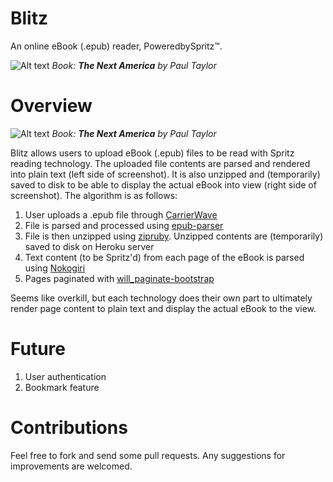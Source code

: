 Blitz
=====

An online eBook (.epub) reader, PoweredbySpritz™.

![Alt text](http://read-blitz.herokuapp.com/assets/screenshot1-ee0466f2fbda80144381a8bb6a32065f.jpg)
*Book: **The Next America** by Paul Taylor*

# Overview

![Alt text](http://read-blitz.herokuapp.com/assets/screenshot2-a98c8e607027032b1b814dfa526647be.jpg)
*Book: **The Next America** by Paul Taylor*

Blitz allows users to upload eBook (.epub) files to be read with Spritz reading technology. The uploaded file contents are parsed and rendered into plain text (left side of screenshot). It is also unzipped and (temporarily) saved to disk to be able to display the actual eBook into view (right side of screenshot). The algorithm is as follows:

1. User uploads a .epub file through [CarrierWave](https://github.com/carrierwaveuploader/carrierwave)
2. File is parsed and processed using [epub-parser](https://github.com/KitaitiMakoto/epub-parser)
3. File is then unzipped using [zipruby](https://bitbucket.org/winebarrel/zip-ruby/wiki/Home). Unzipped contents are (temporarily) saved to disk on Heroku server
4. Text content (to be Spritz'd) from each page of the eBook is parsed using [Nokogiri](http://nokogiri.org/)
5. Pages paginated with [will_paginate-bootstrap](https://github.com/bootstrap-ruby/will_paginate-bootstrap)

Seems like overkill, but each technology does their own part to ultimately render page content to plain text and display the actual eBook to the view.

# Future

1. User authentication
2. Bookmark feature

# Contributions

Feel free to fork and send some pull requests. Any suggestions for improvements are welcomed.